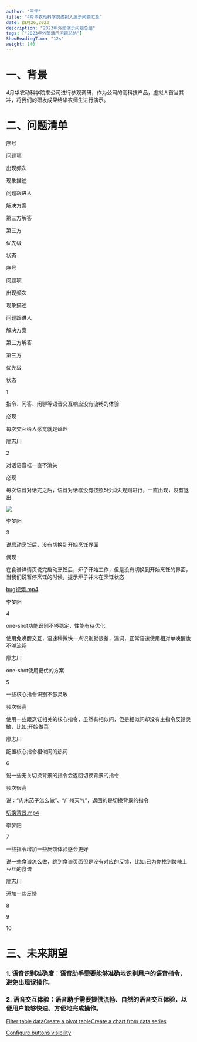 ```yaml
---
author: "王宇"
title: "4月华农动科学院虚拟人展示问题汇总"
date: 四月26,2023
description: "2023年外部演示问题总结"
tags: ["2023年外部演示问题总结"]
ShowReadingTime: "12s"
weight: 140
---
```

一、背景
====

4月华农动科学院来公司进行参观调研，作为公司的高科技产品，虚拟人首当其冲，将我们的研发成果给华农师生进行演示。

二、问题清单
======

  

序号

问题项

出现频次

现象描述

问题跟进人

解决方案

第三方解答

第三方

优先级

状态

序号

问题项

出现频次

现象描述

问题跟进人

解决方案

第三方解答

第三方

优先级

状态

1

指令、问答、闲聊等语音交互响应没有流畅的体验

必现

每次交互给人感觉就是延迟

廖志川

  

  

  

  

  

2

对话语音框一直不消失

必现

每次语音对话完之后，语音对话框没有按照5秒消失规则进行，一直出现，没有退出

![](/download/thumbnails/101816373/image2023-4-26_10-25-35.png?version=1&modificationDate=1682475936067&api=v2)

李梦阳

  

  

  

  

  

3

说启动烹饪后，没有切换到开始烹饪界面

偶现

在食谱详情页说完启动烹饪后，炉子开始工作，但是没有切换到开始烹饪的界面，当我们说暂停烹饪的时候，提示炉子并未在烹饪状态

[bug视频.mp4](/download/attachments/101816373/bug%E8%A7%86%E9%A2%91.mp4?version=1&modificationDate=1682476154050&api=v2)

李梦阳

  

  

  

  

  

4

one-shot功能识别不够稳定，性能有待优化

  

使用免唤醒交互，语速稍微快一点识别就很差，漏词，正常语速使用相对单唤醒也不够流畅

廖志川

one-shot使用更优的方案

  

  

  

  

5

一些核心指令识别不够灵敏

频次很高

使用一些跟烹饪相关的核心指令，虽然有相似问，但是相似问却没有主指令反馈灵敏，比如:开始做菜

廖志川

配置核心指令相似问的热词

  

  

  

  

6

说一些无关切换背景的指令会返回切换背景的指令

频次很高

说：“肉末茄子怎么做”、“广州天气”，返回的是切换背景的指令

[切换背景.mp4](/download/attachments/101816373/%E5%88%87%E6%8D%A2%E8%83%8C%E6%99%AF.mp4?version=1&modificationDate=1682476863533&api=v2)

李梦阳

  

  

  

  

  

7

一些指令增加一些反馈体验感会更好

  

说一些食谱怎么做，跳到食谱页面但是没有对应的反馈，比如:已为你找到酸辣土豆丝的食谱

廖志川

添加一些反馈

  

  

  

  

8

  

  

  

  

  

  

  

  

  

9

  

  

  

  

  

  

  

  

  

10

  

  

  

  

  

  

  

  

  

  

三、未来期望
======

### 1\. 语音识别准确度：语音助手需要能够准确地识别用户的语音指令，避免出现误操作。

### 2\. 语音交互体验：语音助手需要提供流畅、自然的语音交互体验，以便用户能够快速、方便地完成操作。

[Filter table data](#)[Create a pivot table](#)[Create a chart from data series](#)

[Configure buttons visibility](/users/tfac-settings.action)